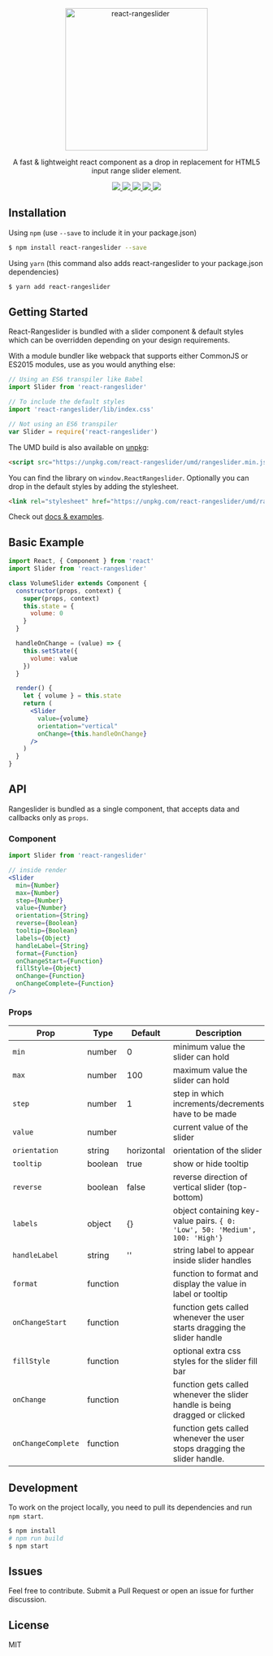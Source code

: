 <p align="center">
  <a href="https://whoisandy.github.io/react-rangeslider/">
    <img alt="react-rangeslider" src="https://github.com/whoisandy/react-rangeslider/blob/master/docs/images/rangeslider_dark.png" width="280">
  </a>
</p>

<p align="center">
  A fast & lightweight react component as a drop in replacement for HTML5 input range slider element.
</p>

<p align="center">
  <a href="https://www.npmjs.org/package/react-rangeslider">
    <img src="https://img.shields.io/npm/v/react-rangeslider.svg?style=flat-square">
  </a>
  <a href="https://github.com/whoisandy/react-rangeslider/blob/master/LICENSE">
    <img src="https://img.shields.io/github/license/whoisandy/react-rangeslider.svg">
  </a>
  <a href="https://travis-ci.org/whoisandy/react-rangeslider">
    <img src="https://api.travis-ci.org/whoisandy/react-rangeslider.svg">
  </a>
  <a href="http://standardjs.com">
    <img src="https://img.shields.io/badge/code%20style-standard-brightgreen.svg" />
  </a>
  <a href="https://www.npmjs.org/package/react-rangeslider">
    <img src="http://img.shields.io/npm/dm/react-rangeslider.svg?style=flat-square">
  </a>
</p>

## Installation
Using `npm` (use `--save` to include it in your package.json)

```bash
$ npm install react-rangeslider --save
```

Using `yarn` (this command also adds react-rangeslider to your package.json dependencies)

```bash
$ yarn add react-rangeslider
```


## Getting Started
React-Rangeslider is bundled with a slider component & default styles which can be overridden depending on your design requirements.

With a module bundler like webpack that supports either CommonJS or ES2015 modules, use as you would anything else:

```js
// Using an ES6 transpiler like Babel
import Slider from 'react-rangeslider'

// To include the default styles
import 'react-rangeslider/lib/index.css'

// Not using an ES6 transpiler
var Slider = require('react-rangeslider')
```

The UMD build is also available on [unpkg][unpkg]:

```html
<script src="https://unpkg.com/react-rangeslider/umd/rangeslider.min.js"></script>
```

You can find the library on `window.ReactRangeslider`. Optionally you can drop in the default styles by adding the stylesheet.
```html
<link rel="stylesheet" href="https://unpkg.com/react-rangeslider/umd/rangeslider.min.css" />
```
Check out [docs & examples](https://whoisandy.github.io/react-rangeslider).

## Basic Example

```jsx
import React, { Component } from 'react'
import Slider from 'react-rangeslider'

class VolumeSlider extends Component {
  constructor(props, context) {
    super(props, context)
    this.state = {
      volume: 0
    }
  }

  handleOnChange = (value) => {
    this.setState({
      volume: value
    })
  }

  render() {
    let { volume } = this.state
    return (
      <Slider
        value={volume}
        orientation="vertical"
        onChange={this.handleOnChange}
      />
    )
  }
}
```


## API
Rangeslider is bundled as a single component, that accepts data and callbacks only as `props`.

### Component
```jsx
import Slider from 'react-rangeslider'

// inside render
<Slider
  min={Number}
  max={Number}
  step={Number}
  value={Number}
  orientation={String}
  reverse={Boolean}
  tooltip={Boolean}
  labels={Object}
  handleLabel={String}
  format={Function}
  onChangeStart={Function}
  fillStyle={Object}
  onChange={Function}
  onChangeComplete={Function}
/>
```

### Props
Prop   	 			 |  Type      |  Default      |  Description
---------   	 |  -------   |  -------      |  -----------
`min`     		 |  number    |  0				   	|  minimum value the slider can hold
`max`    			 |  number    |  100				  |  maximum value the slider can hold
`step` 				 |  number    |  1          	|  step in which increments/decrements have to be made
`value`        |  number    |               |  current value of the slider
`orientation`  |  string    |  horizontal   |  orientation of the slider
`tooltip`      |  boolean   |  true         |  show or hide tooltip
`reverse`  		 |  boolean   |  false			  |  reverse direction of vertical slider (top-bottom)
`labels`       |  object    |  {}           |  object containing key-value pairs. `{ 0: 'Low', 50: 'Medium', 100: 'High'}`
`handleLabel`  |  string    |  ''           |  string label to appear inside slider handles
`format`     |  function  |               |  function to format and display the value in label or tooltip
`onChangeStart`  	 |  function  |               |  function gets called whenever the user starts dragging the slider handle
`fillStyle`    | function   |               | optional extra css styles for the slider fill bar
`onChange`  	 |  function  |               |  function gets called whenever the slider handle is being dragged or clicked
`onChangeComplete`     |  function  |               |  function gets called whenever the user stops dragging the slider handle.


## Development
To work on the project locally, you need to pull its dependencies and run `npm start`.

```bash
$ npm install
# npm run build
$ npm start
```

## Issues
Feel free to contribute. Submit a Pull Request or open an issue for further discussion.

## License
MIT


[npm_img]: https://img.shields.io/npm/v/react-rangeslider.svg?style=flat-square
[npm_site]: https://www.npmjs.org/package/react-rangeslider
[license_img]: https://img.shields.io/github/license/whoisandy/react-rangeslider.svg
[license_site]: https://github.com/whoisandy/react-rangeslider/blob/master/LICENSE
[npm_dm_img]: http://img.shields.io/npm/dm/react-rangeslider.svg?style=flat-square
[npm_dm_site]: https://www.npmjs.org/package/react-rangeslider
[trav_img]: https://api.travis-ci.org/whoisandy/react-rangeslider.svg
[trav_site]: https://travis-ci.org/whoisandy/react-rangeslider
[std_img]: https://img.shields.io/badge/code%20style-standard-brightgreen.svg
[std_site]: http://standardjs.com
[unpkg]: https://unpkg.com/react-rangeslider/umd/ReactRangeslider.min.js
